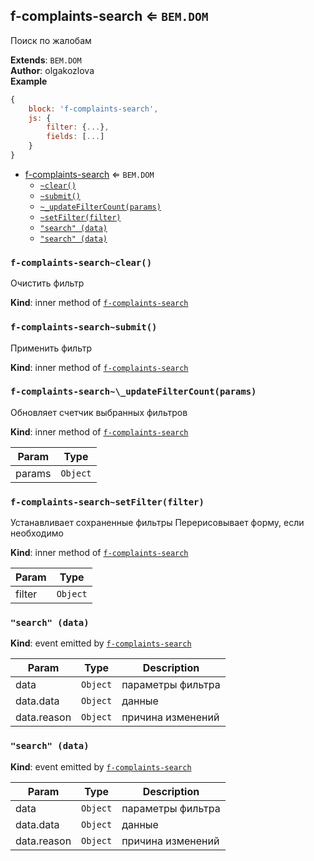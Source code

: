 <a name="module_f-complaints-search"></a>

## f-complaints-search ⇐ <code>BEM.DOM</code>
Поиск по жалобам

**Extends**: <code>BEM.DOM</code>  
**Author**: olgakozlova  
**Example**  
```js
{
    block: 'f-complaints-search',
    js: {
        filter: {...},
        fields: [...]
    }
}
```

* [f-complaints-search](#module_f-complaints-search) ⇐ <code>BEM.DOM</code>
    * [`~clear()`](#module_f-complaints-search..clear)
    * [`~submit()`](#module_f-complaints-search..submit)
    * [`~_updateFilterCount(params)`](#module_f-complaints-search.._updateFilterCount)
    * [`~setFilter(filter)`](#module_f-complaints-search..setFilter)
    * [`"search" (data)`](#event_search)
    * [`"search" (data)`](#event_search)

<a name="module_f-complaints-search..clear"></a>

### `f-complaints-search~clear()`
Очистить фильтр

**Kind**: inner method of [<code>f-complaints-search</code>](#module_f-complaints-search)  
<a name="module_f-complaints-search..submit"></a>

### `f-complaints-search~submit()`
Применить фильтр

**Kind**: inner method of [<code>f-complaints-search</code>](#module_f-complaints-search)  
<a name="module_f-complaints-search.._updateFilterCount"></a>

### `f-complaints-search~\_updateFilterCount(params)`
Обновляет счетчик выбранных фильтров

**Kind**: inner method of [<code>f-complaints-search</code>](#module_f-complaints-search)  

| Param | Type |
| --- | --- |
| params | <code>Object</code> | 

<a name="module_f-complaints-search..setFilter"></a>

### `f-complaints-search~setFilter(filter)`
Устанавливает сохраненные фильтры
Перерисовывает форму, если необходимо

**Kind**: inner method of [<code>f-complaints-search</code>](#module_f-complaints-search)  

| Param | Type |
| --- | --- |
| filter | <code>Object</code> | 

<a name="event_search"></a>

### `"search" (data)`
**Kind**: event emitted by [<code>f-complaints-search</code>](#module_f-complaints-search)  

| Param | Type | Description |
| --- | --- | --- |
| data | <code>Object</code> | параметры фильтра |
| data.data | <code>Object</code> | данные |
| data.reason | <code>Object</code> | причина изменений |

<a name="event_search"></a>

### `"search" (data)`
**Kind**: event emitted by [<code>f-complaints-search</code>](#module_f-complaints-search)  

| Param | Type | Description |
| --- | --- | --- |
| data | <code>Object</code> | параметры фильтра |
| data.data | <code>Object</code> | данные |
| data.reason | <code>Object</code> | причина изменений |

